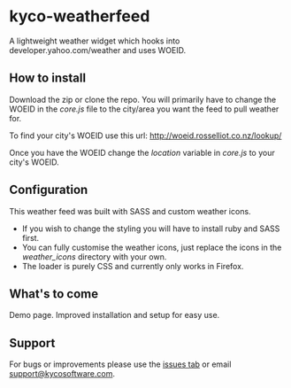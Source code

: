 kyco-weatherfeed
================

A lightweight weather widget which hooks into developer.yahoo.com/weather and uses WOEID.


How to install
--------------

Download the zip or clone the repo. You will primarily have to change the WOEID in the *core.js* file
to the city/area you want the feed to pull weather for.

To find your city's WOEID use this url:
	http://woeid.rosselliot.co.nz/lookup/

Once you have the WOEID change the *location* variable in *core.js* to your city's WOEID.


Configuration
-------------

This weather feed was built with SASS and custom weather icons.
- If you wish to change the styling you will have to install ruby and SASS first.
- You can fully customise the weather icons, just replace the icons in the *weather_icons*
directory with your own.
- The loader is purely CSS and currently only works in Firefox.


What's to come
--------------

Demo page. Improved installation and setup for easy use.


Support
-------

For bugs or improvements please use the [issues tab](https://github.com/kyco/kyco-weatherfeed/issues)
or email [support@kycosoftware.com](mailto:support@kycosoftware.com).
